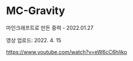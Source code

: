 # MC-Gravity
마인크래프트로 만든 중력 - 2022.01.27

영상 업로드: 2022. 4. 15

https://www.youtube.com/watch?v=eW6cC6hIjko
